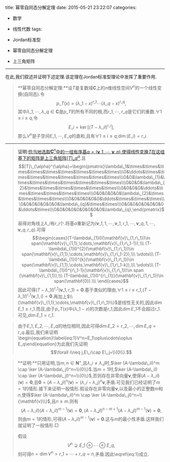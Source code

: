 title: 幂零自同态分解定理
date: 2015-05-21 23:22:07
categories:
- 数学
- 线性代数
tags:

- Jordan标准型
- 幂零自同态分解定理
- 上三角矩阵

---
在此,我们叙述并证明下述定理.该定理在Jordan标准型理论中发挥了重要作用.

>**幂零自同态分解定理:**设$T$是复数域$\mathbf{C}$上的$n$维线性空间$V^n$的一个线性变换(自同态).令$$p\_T(x)=(\lambda\_1-x)^{r\_1}\cdots (\lambda\_q-x)^{r\_q},$$其中$\lambda\_1,\cdots,\lambda\_q\in \mathbf{C}$是$p\_T$的所有不同的根,而$r\_1,\cdots,r\_q$是它们的重数.$\forall 1\leq i\leq q$,令$$E\_i=\ker [(T-\lambda\_iI)^{r\_i}],$$那么$V^n$是子空间$E\_1,\cdots,E\_q$的直和,且有$\forall 1\leq i\leq q$,$\dim(E\_i)=r\_i.$

---------

>**证明:**[恰当地选取$\mathbf{C}^n$中的一组有序基$\alpha=(\mathbf{v}\_1,\cdots,\mathbf{v}\_{n})$,使得线性变换$T$在这组基下的矩阵是上三角矩阵$[T]\_{\alpha}^{\alpha}$](/2015/05/20/复数域上的方阵必相似于上三角阵/).且$$[T]\_{\alpha}^{\alpha}=\begin{pmatrix}\lambda\_1&\times&\times&\times&\times&\times&\times&\times&\times&\times\\\0&\ddots&\times&\times&\times&\times&\times&\times&\times&\times\\\0&0&\lambda\_{1}&\times&\times&\times&\times&\times&\times&\times\\\0&0&0&\lambda\_{2}&\times&\times&\times&\times&\times&\times\\\0&0&0&0&\ddots&\times&\times&\times&\times&\times\\\0&0&0&0&0&\lambda\_{2}&\times&\times&\times&\times\\\0&0&0&0&0&0&\ddots&\times&\times&\times\\\0&0&0&0&0&0&0&\lambda\_{q}&\times&\times\\\0&0&0&0&0&0&0&0&\ddots&\times\\\0&0&0&0&0&0&0&0&0&\lambda\_{q},\end{pmatrix}$$易得对角线上$\lambda\_i$有$r\_i$个.将基$\alpha$重新记为$(\mathbf{v}\_{1,1},\cdots,\mathbf{v}\_{1,r\_1},\cdots,\mathbf{v}\_{q,1},\cdots,\mathbf{v}\_{q,r\_q})$.可得$$\begin{cases}(T-\lambda\_{1}I)(\mathbf{v}\_{1,r\_1})\in span(\mathbf{v}\_{1,1},\cdots,\mathbf{v}\_{1,r\_1-1}),\\\ (T-\lambda\_{1}I)^{2}(\mathbf{v}\_{1,r\_1})\in span(\mathbf{v}\_{1,1},\cdots,\mathbf{v}\_{1,r\_1-2}),\\\ \vdots\\\ (T-\lambda\_{1}I)^{k}(\mathbf{v}\_{1,r\_1})\in span(\mathbf{v}\_{1,1},\cdots,\mathbf{v}\_{1,r\_1-k}),\\\ \vdots\\\ (T-\lambda\_{1}I)^{r\_1-1}(\mathbf{v}\_{1,r\_1})\in span (\mathbf{v}\_{1,1}),\\\ (T-\lambda\_{1}I)^{r\_{1}}(\mathbf{v}\_{1,r\_1})\in span(\mathbf{0}).\\\ \end{cases}$$因此可得$(T-\lambda\_{1}I)^{r\_{1}}(\mathbf{v}\_{1,r\_1})=\mathbf{0}$.基于类似的理由,$\forall 1\leq i\leq r\_1$,$(T-\lambda\_{1}I)^{r\_{1}}(\mathbf{v}\_{1,i})=\mathbf{0}$.再加上$\\{\mathbf{v}\_{1,1},\cdots,\mathbf{v}\_{1,r\_1}\\}$是线性无关的,因此$\dim E\_1\geq r\_1$.而且,由于$p\_T(x)$中$(\lambda\_1-x)$的次数是$r\_1$,因此$\dim E\_1$不会超过$r\_1$.可见,$\dim E\_1=r\_1$.

>由于$E\_1,E\_2,\cdots,E\_q$的地位相同,因此可得$\dim E\_2=r\_2,\cdots,\dim E\_q=r\_q$.最后,我们来证明\begin{equation}\label{eq:1}V^n=E\_1\oplus\cdots\oplus E\_q\end{equation}为此我们先证明$$\forall i\neq j,E\_i\cap E\_j=\\{0\\}.$$


>**证明:**只用证明,当$m,n\in \mathbf{N}^+$,且$\lambda\_i\neq \lambda\_j$时,$\ker (A-\lambda\_iI)^m \cap \ker (A-\lambda\_jI)^n=\\{0\\}$.当$m=1$时,$\ker (A-\lambda\_iI) \cap \ker (A-\lambda\_jI)^n=\\{0\\}$,否则存在非零向量$\mathbf{v}$,使得$(A-\lambda\_iI)(\mathbf{v})=\mathbf{0}$,且$\mathbf{0}=(A-\lambda\_jI)^n(\mathbf{v})=(\lambda\_i-\lambda\_j)^n\mathbf{v}$,矛盾.可见我们已经证明了$m=1$的情形.接下来证明一般情形.假设存在非零向量$\mathbf{v}$,以及最小的正整数$m$和$n$,使得$\ker (A-\lambda\_iI)^m \cap \ker (A-\lambda\_jI)^n=\\{\mathbf{v}\\}$,且$n\geq m$.则有$$(A-\lambda\_iI)(A-\lambda\_iI)^{m-1}(\mathbf{v})=\mathbf{0},(A-\lambda\_jI)^{n-m+1}(A-\lambda\_jI)^{m-1}(\mathbf{v})=\mathbf{0},$$则由$m=1$的情形,可得$(A-\lambda\_iI)^{m-1}(\mathbf{v})=\mathbf{0}$.这与$m$的最小性矛盾.这样我们就证明了一般情形.$\Box$

>假设$$V^n\supsetneq E\_1\oplus\cdots\oplus E\_q,$$则可得$n=\dim V^n>r\_1+\cdots+r\_q=n$,矛盾.因此\eqref{eq:1}成立.
